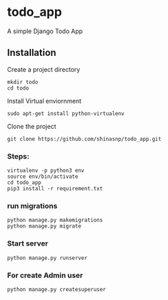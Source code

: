 # todo_app
A simple Django Todo App
## Installation

Create a project directory

```
mkdir todo
cd todo
```

Install Virtual enviornment

```
sudo apt-get install python-virtualenv
```
Clone the project

```
git clone https://github.com/shinasnp/todo_app.git

```
### Steps:
```
virtualenv -p python3 env
source env/bin/activate
cd todo_app
pip3 install -r requirement.txt
```
### run migrations
```
python manage.py makemigrations
python manage.py migrate
```

### Start server
```
python manage.py runserver
```
### For create Admin user
```
python manage.py createsuperuser
```
